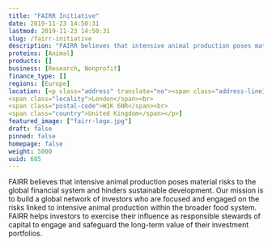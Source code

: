 ```yaml
---
title: "FAIRR Initiative"
date: 2019-11-23 14:50:31
lastmod: 2019-11-23 14:50:31
slug: /fairr-initiative
description: "FAIRR believes that intensive animal production poses material risks to the global financial system and hinders sustainable development. Our mission is to build a global network of investors who are focused and engaged on the risks linked to intensive animal production within the broader food system. FAIRR helps investors to exercise their influence as responsible stewards of capital to engage and safeguard the long-term value of their investment portfolios."
proteins: [Animal]
products: []
business: [Research, Nonprofit]
finance_type: []
regions: [Europe]
location: [<p class="address" translate="no"><span class="address-line1">Park Street</span><br>
<span class="locality">London</span><br>
<span class="postal-code">W1K 6NR</span><br>
<span class="country">United Kingdom</span></p>]
featured_image: ["fairr-logo.jpg"]
draft: false
pinned: false
homepage: false
weight: 5000
uuid: 685
---
```

<p>FAIRR believes that intensive animal production poses material risks to the global financial system and hinders sustainable development. Our mission is to build a global network of investors who are focused and engaged on the risks linked to intensive animal production within the broader food system. FAIRR helps investors to exercise their influence as responsible stewards of capital to engage and safeguard the long-term value of their investment portfolios.</p>
